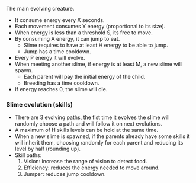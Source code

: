 The main evolving creature.
- It consume energy every X seconds.
- Each movement consumes Y energy (proportional to its size).
- When energy is less than a threshold S, its free to move.
- By consuming A energy, it can jump to eat.
  - Slime requires to have at least H energy to be able to jump.
  - Jump has a time cooldown.
- Every P energy it will evolve.
- When meeting another slime, if energy is at least M, a new slime will spawn.
  - Each parent will pay the initial energy of the child.
  - Breeding has a time cooldown.
- If energy reaches 0, the slime will die.

### Slime evolution (skills)
- There are 3 evolving paths, the fist time it evolves the slime will randomly
  choose a path and will follow it on next evolutions.
- A maximum of H skills levels can be hold at the same time.
- When a new slime is spawned, if the parents already have some skills it will
  inherit them, choosing randomly for each parent and reducing its level by
  half (rounding up).
- Skill paths:
  1) Vision: increase the range of vision to detect food.
  2) Efficiency: reduces the energy needed to move around.
  3) Jumper: reduces jump cooldown.